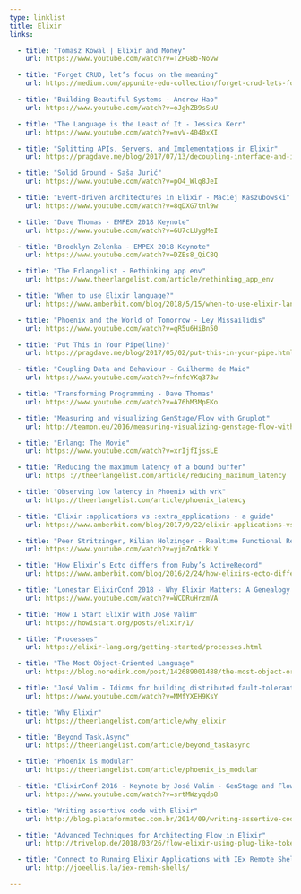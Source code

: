 ```yaml
---
type: linklist
title: Elixir
links:

  - title: "Tomasz Kowal | Elixir and Money"
    url: https://www.youtube.com/watch?v=TZPG8b-Novw

  - title: "Forget CRUD, let’s focus on the meaning"
    url: https://medium.com/appunite-edu-collection/forget-crud-lets-focus-on-the-meaning-e9691b982adb

  - title: "Building Beautiful Systems - Andrew Hao"
    url: https://www.youtube.com/watch?v=oJghZB9sSuU

  - title: "The Language is the Least of It - Jessica Kerr"
    url: https://www.youtube.com/watch?v=nvV-4040xXI

  - title: "Splitting APIs, Servers, and Implementations in Elixir"
    url: https://pragdave.me/blog/2017/07/13/decoupling-interface-and-implementation-in-elixir.html

  - title: "Solid Ground - Saša Jurić"
    url: https://www.youtube.com/watch?v=pO4_Wlq8JeI

  - title: "Event-driven architectures in Elixir - Maciej Kaszubowski"
    url: https://www.youtube.com/watch?v=8qDXG7tnl9w

  - title: "Dave Thomas - EMPEX 2018 Keynote"
    url: https://www.youtube.com/watch?v=6U7cLUygMeI

  - title: "Brooklyn Zelenka - EMPEX 2018 Keynote"
    url: https://www.youtube.com/watch?v=DZEs8_QiC8Q

  - title: "The Erlangelist - Rethinking app env"
    url: https://www.theerlangelist.com/article/rethinking_app_env

  - title: "When to use Elixir language?"
    url: https://www.amberbit.com/blog/2018/5/15/when-to-use-elixir-language/

  - title: "Phoenix and the World of Tomorrow - Ley Missailidis"
    url: https://www.youtube.com/watch?v=qR5u6HiBn50

  - title: "Put This in Your Pipe(line)"
    url: https://pragdave.me/blog/2017/05/02/put-this-in-your-pipe.html

  - title: "Coupling Data and Behaviour - Guilherme de Maio"
    url: https://www.youtube.com/watch?v=fnfcYKq373w

  - title: "Transforming Programming - Dave Thomas"
    url: https://www.youtube.com/watch?v=A76hM3MpEKo

  - title: "Measuring and visualizing GenStage/Flow with Gnuplot"
    url: http://teamon.eu/2016/measuring-visualizing-genstage-flow-with-gnuplot/

  - title: "Erlang: The Movie"
    url: https://www.youtube.com/watch?v=xrIjfIjssLE

  - title: "Reducing the maximum latency of a bound buffer"
    url: https ://theerlangelist.com/article/reducing_maximum_latency

  - title: "Observing low latency in Phoenix with wrk"
    url: https://theerlangelist.com/article/phoenix_latency

  - title: "Elixir :applications vs :extra_applications - a guide"
    url: https://www.amberbit.com/blog/2017/9/22/elixir-applications-vs-extra_applications-guide/

  - title: "Peer Stritzinger, Kilian Holzinger - Realtime Functional Reactive Programming"
    url: https://www.youtube.com/watch?v=yjmZoAtkkLY

  - title: "How Elixir’s Ecto differs from Ruby’s ActiveRecord"
    url: https://www.amberbit.com/blog/2016/2/24/how-elixirs-ecto-differs-from-rubys-activerecord/

  - title: "Lonestar ElixirConf 2018 - Why Elixir Matters: A Genealogy of Functional Programming - Osa Gaius"
    url: https://www.youtube.com/watch?v=WCDRuHrzmVA

  - title: "How I Start Elixir with José Valim"
    url: https://howistart.org/posts/elixir/1/

  - title: "Processes"
    url: https://elixir-lang.org/getting-started/processes.html

  - title: "The Most Object-Oriented Language"
    url: https://blog.noredink.com/post/142689001488/the-most-object-oriented-language

  - title: "José Valim - Idioms for building distributed fault-tolerant applications with Elixir"
    url: https://www.youtube.com/watch?v=MMfYXEH9KsY

  - title: "Why Elixir"
    url: https://theerlangelist.com/article/why_elixir

  - title: "Beyond Task.Async"
    url: https://theerlangelist.com/article/beyond_taskasync

  - title: "Phoenix is modular"
    url: https://theerlangelist.com/article/phoenix_is_modular

  - title: "ElixirConf 2016 - Keynote by José Valim - GenStage and Flow"
    url: https://www.youtube.com/watch?v=srtMWzyqdp8

  - title: "Writing assertive code with Elixir"
    url: http://blog.plataformatec.com.br/2014/09/writing-assertive-code-with-elixir/

  - title: "Advanced Techniques for Architecting Flow in Elixir"
    url: http://trivelop.de/2018/03/26/flow-elixir-using-plug-like-token/

  - title: "Connect to Running Elixir Applications with IEx Remote Shell"
    url: http://joeellis.la/iex-remsh-shells/

---
```


